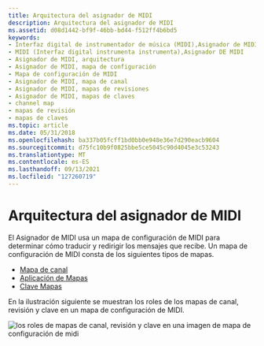```yaml
---
title: Arquitectura del asignador de MIDI
description: Arquitectura del asignador de MIDI
ms.assetid: d08d1442-bf9f-46bb-bd44-f512ff4b6bd5
keywords:
- Interfaz digital de instrumentador de música (MIDI),Asignador de MIDI
- MIDI (Interfaz digital instrumenta instrumenta),Asignador DE MIDI
- Asignador de MIDI, arquitectura
- Asignador de MIDI, mapa de configuración
- Mapa de configuración de MIDI
- Asignador de MIDI, mapa de canal
- Asignador de MIDI, mapas de revisiones
- Asignador de MIDI, mapas de claves
- channel map
- mapas de revisión
- mapas de claves
ms.topic: article
ms.date: 05/31/2018
ms.openlocfilehash: ba337b05fcff1bd0bb0e948e36e7d290eacb9604
ms.sourcegitcommit: d75fc10b9f0825bbe5ce5045c90d4045e3c53243
ms.translationtype: MT
ms.contentlocale: es-ES
ms.lasthandoff: 09/13/2021
ms.locfileid: "127260719"
---
```

# <a name="the-midi-mapper-architecture"></a>Arquitectura del asignador de MIDI

El Asignador de MIDI usa un mapa de configuración de MIDI para determinar cómo traducir y redirigir los mensajes que recibe. Un mapa de configuración de MIDI consta de los siguientes tipos de mapas.

-   [Mapa de canal](the-channel-map.md)
-   [Aplicación de Mapas](patch-maps.md)
-   [Clave Mapas](key-maps.md)

En la ilustración siguiente se muestran los roles de los mapas de canal, revisión y clave en un mapa de configuración de MIDI.

![los roles de mapas de canal, revisión y clave en una imagen de mapa de configuración de midi](images/mmap-a02.gif)

 

 




